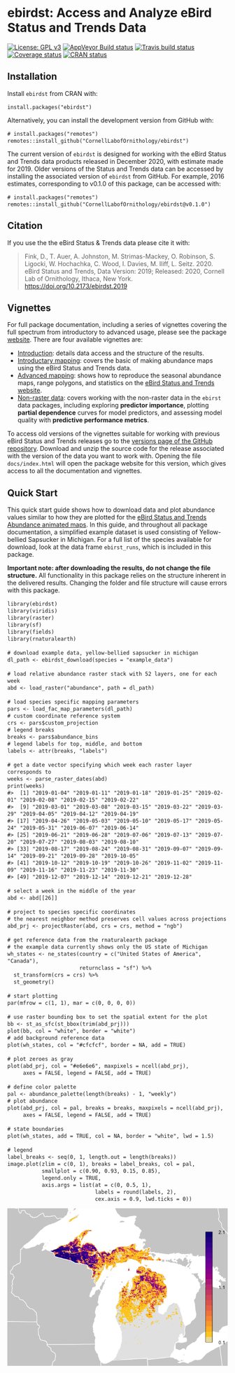 <!-- README.md is generated from README.Rmd. Please edit that file -->

ebirdst: Access and Analyze eBird Status and Trends Data
========================================================

[![License: GPL
v3](https://img.shields.io/badge/License-GPL%20v3-blue.svg)](http://www.gnu.org/licenses/gpl-3.0)
[![AppVeyor Build
status](https://ci.appveyor.com/api/projects/status/v7cyxwquwrxxa5l6/branch/master?svg=true)](https://ci.appveyor.com/project/mstrimas/ebirdst/branch/master)
[![Travis build
status](https://travis-ci.org/CornellLabofOrnithology/ebirdst.svg?branch=master)](https://travis-ci.org/CornellLabofOrnithology/ebirdst)
[![Coverage
status](https://codecov.io/gh/CornellLabofOrnithology/ebirdst/branch/master/graph/badge.svg)](https://codecov.io/github/CornellLabofOrnithology/ebirdst?branch=master)
[![CRAN
status](https://www.r-pkg.org/badges/version/ebirdst)](https://cran.r-project.org/package=ebirdst)

Installation
------------

Install `ebirdst` from CRAN with:

    install.packages("ebirdst")

Alternatively, you can install the development version from GitHub with:

    # install.packages("remotes")
    remotes::install_github("CornellLabofOrnithology/ebirdst")

The current version of `ebirdst` is designed for working with the eBird
Status and Trends data products released in December 2020, with estimate
made for 2019. Older versions of the Status and Trends data can be
accessed by installing the associated version of `ebirdst` from GitHub.
For example, 2016 estimates, corresponding to v0.1.0 of this package,
can be accessed with:

    # install.packages("remotes")
    remotes::install_github("CornellLabofOrnithology/ebirdst@v0.1.0")

Citation
--------

If you use the the eBird Status & Trends data please cite it with:

<blockquote>
Fink, D., T. Auer, A. Johnston, M. Strimas-Mackey, O. Robinson, S.
Ligocki, W. Hochachka, C. Wood, I. Davies, M. Iliff, L. Seitz. 2020.
eBird Status and Trends, Data Version: 2019; Released: 2020, Cornell Lab
of Ornithology, Ithaca, New York.
<a href="https://doi.org/10.2173/ebirdst.2019" class="uri">https://doi.org/10.2173/ebirdst.2019</a>
</blockquote>

Vignettes
---------

For full package documentation, including a series of vignettes covering
the full spectrum from introductory to advanced usage, please see the
package [website](https://cornelllabofornithology.github.io/ebirdst).
There are four available vignettes are:

-   [Introduction](https://cornelllabofornithology.github.io/ebirdst/articles/ebirdst-introduction.html):
    details data access and the structure of the results.
-   [Introductary
    mapping](https://cornelllabofornithology.github.io/ebirdst/articles/ebirdst-intro-mapping.html):
    covers the basic of making abundance maps using the eBird Status and
    Trends data.
-   [Advanced
    mapping](https://cornelllabofornithology.github.io/ebirdst/articles/ebirdst-advanced-mapping.html):
    shows how to reproduce the seasonal abundance maps, range polygons,
    and statistics on the [eBird Status and Trends
    website](https://ebird.org/science/status-and-trends).
-   [Non-raster
    data](https://cornelllabofornithology.github.io/ebirdst/articles/ebirdst-pipd.html):
    covers working with the non-raster data in the `ebirst` data
    packages, including exploring **predictor importance**, plotting
    **partial dependence** curves for model predictors, and assessing
    model quality with **predictive performance metrics**.

To access old versions of the vignettes suitable for working with
previous eBird Status and Trends releases go to the [versions page of
the GitHub
repository](https://github.com/CornellLabofOrnithology/ebirdst/releases).
Download and unzip the source code for the release associated with the
version of the data you want to work with. Opening the file
`docs/index.html` will open the package website for this version, which
gives access to all the documentation and vignettes.

Quick Start
-----------

This quick start guide shows how to download data and plot abundance
values similar to how they are plotted for the [eBird Status and Trends
Abundance animated
maps](https://ebird.org/science/status-and-trends/yebsap/abundance-map-weekly).
In this guide, and throughout all package documentation, a simplified
example dataset is used consisting of Yellow-bellied Sapsucker in
Michigan. For a full list of the species available for download, look at
the data frame `ebirst_runs`, which is included in this package.

**Important note: after downloading the results, do not change the file
structure.** All functionality in this package relies on the structure
inherent in the delivered results. Changing the folder and file
structure will cause errors with this package.

    library(ebirdst)
    library(viridis)
    library(raster)
    library(sf)
    library(fields)
    library(rnaturalearth)

    # download example data, yellow-bellied sapsucker in michigan
    dl_path <- ebirdst_download(species = "example_data")

    # load relative abundance raster stack with 52 layers, one for each week
    abd <- load_raster("abundance", path = dl_path)

    # load species specific mapping parameters
    pars <- load_fac_map_parameters(dl_path)
    # custom coordinate reference system
    crs <- pars$custom_projection
    # legend breaks
    breaks <- pars$abundance_bins
    # legend labels for top, middle, and bottom
    labels <- attr(breaks, "labels")

    # get a date vector specifying which week each raster layer corresponds to
    weeks <- parse_raster_dates(abd)
    print(weeks)
    #>  [1] "2019-01-04" "2019-01-11" "2019-01-18" "2019-01-25" "2019-02-01" "2019-02-08" "2019-02-15" "2019-02-22"
    #>  [9] "2019-03-01" "2019-03-08" "2019-03-15" "2019-03-22" "2019-03-29" "2019-04-05" "2019-04-12" "2019-04-19"
    #> [17] "2019-04-26" "2019-05-03" "2019-05-10" "2019-05-17" "2019-05-24" "2019-05-31" "2019-06-07" "2019-06-14"
    #> [25] "2019-06-21" "2019-06-28" "2019-07-06" "2019-07-13" "2019-07-20" "2019-07-27" "2019-08-03" "2019-08-10"
    #> [33] "2019-08-17" "2019-08-24" "2019-08-31" "2019-09-07" "2019-09-14" "2019-09-21" "2019-09-28" "2019-10-05"
    #> [41] "2019-10-12" "2019-10-19" "2019-10-26" "2019-11-02" "2019-11-09" "2019-11-16" "2019-11-23" "2019-11-30"
    #> [49] "2019-12-07" "2019-12-14" "2019-12-21" "2019-12-28"

    # select a week in the middle of the year
    abd <- abd[[26]]

    # project to species specific coordinates
    # the nearest neighbor method preserves cell values across projections
    abd_prj <- projectRaster(abd, crs = crs, method = "ngb")

    # get reference data from the rnaturalearth package
    # the example data currently shows only the US state of Michigan
    wh_states <- ne_states(country = c("United States of America", "Canada"),
                           returnclass = "sf") %>% 
      st_transform(crs = crs) %>% 
      st_geometry()

    # start plotting
    par(mfrow = c(1, 1), mar = c(0, 0, 0, 0))

    # use raster bounding box to set the spatial extent for the plot
    bb <- st_as_sfc(st_bbox(trim(abd_prj)))
    plot(bb, col = "white", border = "white")
    # add background reference data
    plot(wh_states, col = "#cfcfcf", border = NA, add = TRUE)

    # plot zeroes as gray
    plot(abd_prj, col = "#e6e6e6", maxpixels = ncell(abd_prj),
         axes = FALSE, legend = FALSE, add = TRUE)

    # define color palette
    pal <- abundance_palette(length(breaks) - 1, "weekly")
    # plot abundance
    plot(abd_prj, col = pal, breaks = breaks, maxpixels = ncell(abd_prj),
         axes = FALSE, legend = FALSE, add = TRUE)

    # state boundaries
    plot(wh_states, add = TRUE, col = NA, border = "white", lwd = 1.5)

    # legend
    label_breaks <- seq(0, 1, length.out = length(breaks))
    image.plot(zlim = c(0, 1), breaks = label_breaks, col = pal,
               smallplot = c(0.90, 0.93, 0.15, 0.85),
               legend.only = TRUE,
               axis.args = list(at = c(0, 0.5, 1), 
                                labels = round(labels, 2),
                                cex.axis = 0.9, lwd.ticks = 0))

<img src="README-quick_start-1.png" style="display: block; margin: auto;" />
